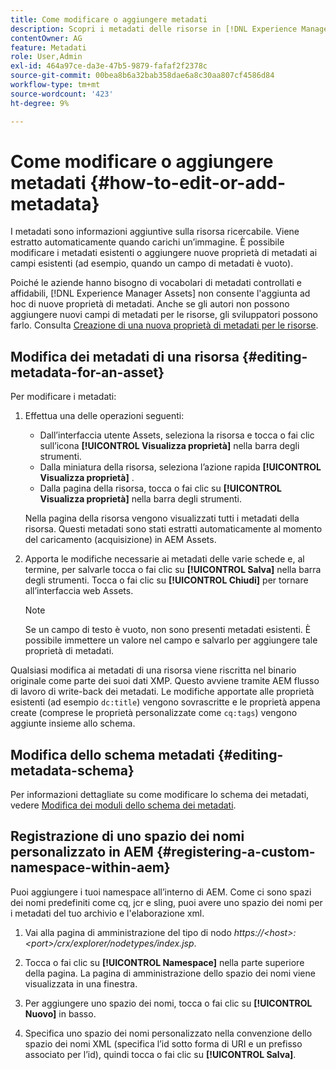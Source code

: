 ```yaml
---
title: Come modificare o aggiungere metadati
description: Scopri i metadati delle risorse in [!DNL Experience Manager Assets] e vari modi per modificare i metadati delle risorse.
contentOwner: AG
feature: Metadati
role: User,Admin
exl-id: 464a97ce-da3e-47b5-9879-fafaf2f2378c
source-git-commit: 00bea8b6a32bab358dae6a8c30aa807cf4586d84
workflow-type: tm+mt
source-wordcount: '423'
ht-degree: 9%

---
```


# Come modificare o aggiungere metadati {#how-to-edit-or-add-metadata}

I metadati sono informazioni aggiuntive sulla risorsa ricercabile. Viene estratto automaticamente quando carichi un’immagine. È possibile modificare i metadati esistenti o aggiungere nuove proprietà di metadati ai campi esistenti (ad esempio, quando un campo di metadati è vuoto).

Poiché le aziende hanno bisogno di vocabolari di metadati controllati e affidabili, [!DNL Experience Manager Assets] non consente l&#39;aggiunta ad hoc di nuove proprietà di metadati. Anche se gli autori non possono aggiungere nuovi campi di metadati per le risorse, gli sviluppatori possono farlo. Consulta [Creazione di una nuova proprietà di metadati per le risorse](meta-edit.md#editing-metadata-schema).

## Modifica dei metadati di una risorsa {#editing-metadata-for-an-asset}

Per modificare i metadati:

1. Effettua una delle operazioni seguenti:

   * Dall’interfaccia utente Assets, seleziona la risorsa e tocca o fai clic sull’icona **[!UICONTROL Visualizza proprietà]** nella barra degli strumenti.
   * Dalla miniatura della risorsa, seleziona l’azione rapida **[!UICONTROL Visualizza proprietà]** .
   * Dalla pagina della risorsa, tocca o fai clic su **[!UICONTROL Visualizza proprietà]** nella barra degli strumenti.

   Nella pagina della risorsa vengono visualizzati tutti i metadati della risorsa. Questi metadati sono stati estratti automaticamente al momento del caricamento (acquisizione) in AEM Assets.

1. Apporta le modifiche necessarie ai metadati delle varie schede e, al termine, per salvarle tocca o fai clic su **[!UICONTROL Salva]** nella barra degli strumenti. Tocca o fai clic su **[!UICONTROL Chiudi]** per tornare all’interfaccia web Assets.

   >[!NOTE]
   >
   >Se un campo di testo è vuoto, non sono presenti metadati esistenti. È possibile immettere un valore nel campo e salvarlo per aggiungere tale proprietà di metadati.

Qualsiasi modifica ai metadati di una risorsa viene riscritta nel binario originale come parte dei suoi dati XMP. Questo avviene tramite AEM flusso di lavoro di write-back dei metadati. Le modifiche apportate alle proprietà esistenti (ad esempio `dc:title`) vengono sovrascritte e le proprietà appena create (comprese le proprietà personalizzate come `cq:tags`) vengono aggiunte insieme allo schema.

<!-- XMP write-back is supported and enabled for the platforms and file formats described in technical requirements. -->

## Modifica dello schema metadati {#editing-metadata-schema}

Per informazioni dettagliate su come modificare lo schema dei metadati, vedere [Modifica dei moduli dello schema dei metadati](metadata-schemas.md#edit-metadata-schema-forms).

## Registrazione di uno spazio dei nomi personalizzato in AEM {#registering-a-custom-namespace-within-aem}

Puoi aggiungere i tuoi namespace all’interno di AEM. Come ci sono spazi dei nomi predefiniti come cq, jcr e sling, puoi avere uno spazio dei nomi per i metadati del tuo archivio e l&#39;elaborazione xml.

1. Vai alla pagina di amministrazione del tipo di nodo *https://&lt;host>:&lt;port>/crx/explorer/nodetypes/index.jsp*.
1. Tocca o fai clic su **[!UICONTROL Namespace]** nella parte superiore della pagina. La pagina di amministrazione dello spazio dei nomi viene visualizzata in una finestra.

1. Per aggiungere uno spazio dei nomi, tocca o fai clic su **[!UICONTROL Nuovo]** in basso.
1. Specifica uno spazio dei nomi personalizzato nella convenzione dello spazio dei nomi XML (specifica l’id sotto forma di URI e un prefisso associato per l’id), quindi tocca o fai clic su **[!UICONTROL Salva]**.
